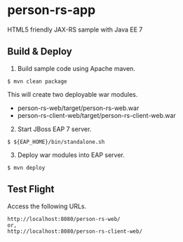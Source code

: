 # person-rs-app

HTML5 friendly JAX-RS sample with Java EE 7

## Build & Deploy

1. Build sample code using Apache maven.

~~~
$ mvn clean package
~~~

This will create two deployable war modules.

* person-rs-web/target/person-rs-web.war
* person-rs-client-web/target/person-rs-client-web.war

2. Start JBoss EAP 7 server.

~~~
$ ${EAP_HOME}/bin/standalone.sh
~~~

3. Deploy war modules into EAP server.

~~~
$ mvn deploy
~~~

## Test Flight

Access the following URLs.

~~~
http://localhost:8080/person-rs-web/
or,
http://localhost:8080/person-rs-client-web/
~~~
